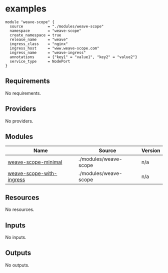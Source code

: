 # examples

```
module "weave-scope" {
  source           = "./modules/weave-scope"
  namespace        = "weave-scope"
  create_namespace = true
  release_name     = "weave"
  ingress_class    = "nginx"
  ingress_host     = "www.weave-scope.com"
  ingress_name     = "weave-ingress"
  annotations      = {"key1" = "value1", "key2" = "value2"}
  service_type     = NodePort
}
```

<!-- BEGINNING OF PRE-COMMIT-TERRAFORM DOCS HOOK -->
## Requirements

No requirements.

## Providers

No providers.

## Modules

| Name | Source | Version |
|------|--------|---------|
| <a name="module_weave-scope-minimal"></a> [weave-scope-minimal](#module\_weave-scope-minimal) | ./modules/weave-scope | n/a |
| <a name="module_weave-scope-with-ingress"></a> [weave-scope-with-ingress](#module\_weave-scope-with-ingress) | ./modules/weave-scope | n/a |

## Resources

No resources.

## Inputs

No inputs.

## Outputs

No outputs.
<!-- END OF PRE-COMMIT-TERRAFORM DOCS HOOK -->
